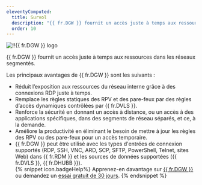 ```yaml
---
eleventyComputed:
  title: Survol
  description: "{{ fr.DGW }} fournit un accès juste à temps aux ressources dans les réseaux segmentés."
  order: 10
---
```

![!!{{ fr.DGW }} logo](https://webdevolutions.azureedge.net/images/projects/gateway/logos/gateway-color-shadow.svg)

{{ fr.DGW }} fournit un accès juste à temps aux ressources dans les réseaux segmentés.  

Les principaux avantages de {{ fr.DGW }} sont les suivants :  

* Réduit l’exposition aux ressources du réseau interne grâce à des connexions RDP juste à temps.  
* Remplace les règles statiques des RPV et des pare-feux par des règles d’accès dynamiques contrôlées par {{ fr.DVLS }}.  
* Renforce la sécurité en donnant un accès à distance, ou un accès à des applications spécifiques, dans des segments de réseau séparés, et ce, à la demande.  
* Améliore la productivité en éliminant le besoin de mettre à jour les règles des RPV ou des pare-feux pour un accès temporaire.  
* {{ fr.DGW }} peut être utilisé avec les types d'entrées de connexion supportés (RDP, SSH, VNC, ARD, SCP, SFTP, PowerShell, Telnet, sites Web) dans {{ fr.RDM }} et les sources de données supportées ({{ fr.DVLS }}, {{ fr.DHUBB }}).  
{% snippet icon.badgeHelp%}
Apprenez-en davantage sur [{{ fr.DGW }}](https://devolutions.net/fr/gateway/) ou demandez un [essai gratuit de 30 jours](https://devolutions.net/fr/gateway/trial/).
{% endsnippet %}
